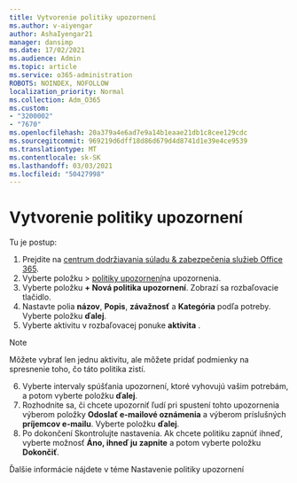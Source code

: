 ```yaml
---
title: Vytvorenie politiky upozornení
ms.author: v-aiyengar
author: AshaIyengar21
manager: dansimp
ms.date: 17/02/2021
ms.audience: Admin
ms.topic: article
ms.service: o365-administration
ROBOTS: NOINDEX, NOFOLLOW
localization_priority: Normal
ms.collection: Adm_O365
ms.custom:
- "3200002"
- "7670"
ms.openlocfilehash: 20a379a4e6ad7e9a14b1eaae21db1c8cee129cdc
ms.sourcegitcommit: 969219d6dff18d86d679d4d8741d1e39e4ce9539
ms.translationtype: MT
ms.contentlocale: sk-SK
ms.lasthandoff: 03/03/2021
ms.locfileid: "50427998"
---
```

# <a name="create-an-alert-policy"></a>Vytvorenie politiky upozornení

Tu je postup:

1. Prejdite na [centrum dodržiavania súladu & zabezpečenia služieb Office 365](https://go.microsoft.com/fwlink/p/?linkid=2077143).
1. Vyberte položku  >  [politiky upozornení](https://go.microsoft.com/fwlink/?linkid=2103208)na upozornenia.
1. Vyberte položku **+ Nová politika upozornení**. Zobrazí sa rozbaľovacie tlačidlo.
1. Nastavte polia **názov**, **Popis**, **závažnosť** a **Kategória** podľa potreby. Vyberte položku **ďalej**.
1. Vyberte aktivitu v rozbaľovacej ponuke **aktivita** .
> [!NOTE]
>  Môžete vybrať len jednu aktivitu, ale môžete pridať podmienky na spresnenie toho, čo táto politika zistí.
6. Vyberte intervaly spúšťania upozornení, ktoré vyhovujú vašim potrebám, a potom vyberte položku **ďalej**.
7. Rozhodnite sa, či chcete upozorniť ľudí pri spustení tohto upozornenia výberom položky **Odoslať e-mailové oznámenia** a výberom príslušných **príjemcov e-mailu**. Vyberte položku **ďalej**.
8. Po dokončení Skontrolujte nastavenia. Ak chcete politiku zapnúť ihneď, vyberte možnosť **Áno, ihneď ju zapnite** a potom vyberte položku **Dokončiť**.

Ďalšie informácie nájdete v téme Nastavenie politiky upozornení

